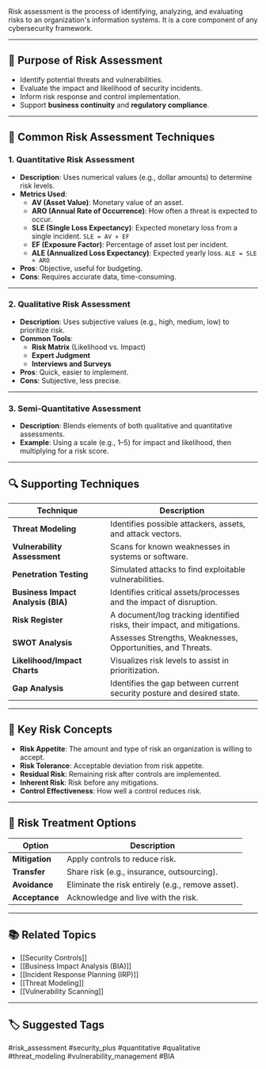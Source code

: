 Risk assessment is the process of identifying, analyzing, and evaluating risks to an organization's information systems. It is a core component of any cybersecurity framework.

---

## 🎯 Purpose of Risk Assessment

- Identify potential threats and vulnerabilities.
- Evaluate the impact and likelihood of security incidents.
- Inform risk response and control implementation.
- Support **business continuity** and **regulatory compliance**.

---

## 🧰 Common Risk Assessment Techniques

### 1. **Quantitative Risk Assessment**
- **Description**: Uses numerical values (e.g., dollar amounts) to determine risk levels.
- **Metrics Used**:
  - **AV (Asset Value)**: Monetary value of an asset.
  - **ARO (Annual Rate of Occurrence)**: How often a threat is expected to occur.
  - **SLE (Single Loss Expectancy)**: Expected monetary loss from a single incident. `SLE = AV × EF`
  - **EF (Exposure Factor)**: Percentage of asset lost per incident.
  - **ALE (Annualized Loss Expectancy)**: Expected yearly loss. `ALE = SLE × ARO`
- **Pros**: Objective, useful for budgeting.
- **Cons**: Requires accurate data, time-consuming.

---

### 2. **Qualitative Risk Assessment**
- **Description**: Uses subjective values (e.g., high, medium, low) to prioritize risk.
- **Common Tools**:
  - **Risk Matrix** (Likelihood vs. Impact)
  - **Expert Judgment**
  - **Interviews and Surveys**
- **Pros**: Quick, easier to implement.
- **Cons**: Subjective, less precise.

---

### 3. **Semi-Quantitative Assessment**
- **Description**: Blends elements of both qualitative and quantitative assessments.
- **Example**: Using a scale (e.g., 1–5) for impact and likelihood, then multiplying for a risk score.

---

## 🔍 Supporting Techniques

| Technique               | Description                                                                 |
|------------------------|-----------------------------------------------------------------------------|
| **Threat Modeling**     | Identifies possible attackers, assets, and attack vectors.                  |
| **Vulnerability Assessment** | Scans for known weaknesses in systems or software.                          |
| **Penetration Testing** | Simulated attacks to find exploitable vulnerabilities.                      |
| **Business Impact Analysis (BIA)** | Identifies critical assets/processes and the impact of disruption.         |
| **Risk Register**       | A document/log tracking identified risks, their impact, and mitigations.    |
| **SWOT Analysis**       | Assesses Strengths, Weaknesses, Opportunities, and Threats.                 |
| **Likelihood/Impact Charts** | Visualizes risk levels to assist in prioritization.                         |
| **Gap Analysis**        | Identifies the gap between current security posture and desired state.      |

---

## 🔐 Key Risk Concepts

- **Risk Appetite**: The amount and type of risk an organization is willing to accept.
- **Risk Tolerance**: Acceptable deviation from risk appetite.
- **Residual Risk**: Remaining risk after controls are implemented.
- **Inherent Risk**: Risk before any mitigations.
- **Control Effectiveness**: How well a control reduces risk.

---

## 🧱 Risk Treatment Options

| Option         | Description                                      |
|----------------|--------------------------------------------------|
| **Mitigation** | Apply controls to reduce risk.                   |
| **Transfer**   | Share risk (e.g., insurance, outsourcing).       |
| **Avoidance**  | Eliminate the risk entirely (e.g., remove asset).|
| **Acceptance** | Acknowledge and live with the risk.              |

---

## 📚 Related Topics

- [[Security Controls]]
- [[Business Impact Analysis (BIA)]]
- [[Incident Response Planning (IRP)]]
- [[Threat Modeling]]
- [[Vulnerability Scanning]]

---

## 🏷 Suggested Tags

#risk_assessment #security_plus #quantitative #qualitative #threat_modeling #vulnerability_management #BIA

